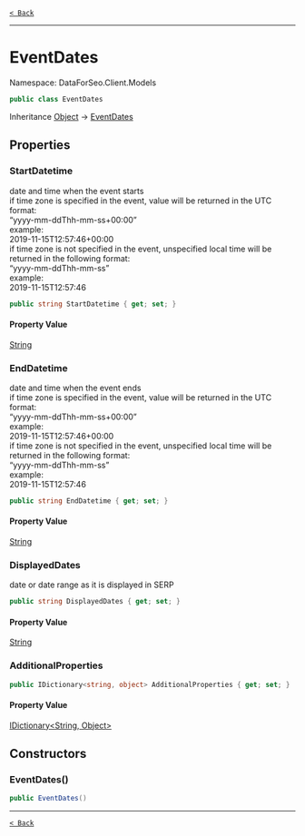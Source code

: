 [`< Back`](./)

---

# EventDates

Namespace: DataForSeo.Client.Models

```csharp
public class EventDates
```

Inheritance [Object](https://docs.microsoft.com/en-us/dotnet/api/system.object) → [EventDates](./dataforseo.client.models.eventdates)

## Properties

### **StartDatetime**

date and time when the event starts
 <br>if time zone is specified in the event, value will be returned in the UTC format:
 <br>“yyyy-mm-ddThh-mm-ss+00:00”
 <br>example:
 <br>2019-11-15T12:57:46+00:00
 <br>if time zone is not specified in the event, unspecified local time will be returned in the following format:
 <br>“yyyy-mm-ddThh-mm-ss”
 <br>example:
 <br>2019-11-15T12:57:46

```csharp
public string StartDatetime { get; set; }
```

#### Property Value

[String](https://docs.microsoft.com/en-us/dotnet/api/system.string)<br>

### **EndDatetime**

date and time when the event ends
 <br>if time zone is specified in the event, value will be returned in the UTC format:
 <br>“yyyy-mm-ddThh-mm-ss+00:00”
 <br>example:
 <br>2019-11-15T12:57:46+00:00
 <br>if time zone is not specified in the event, unspecified local time will be returned in the following format:
 <br>“yyyy-mm-ddThh-mm-ss”
 <br>example:
 <br>2019-11-15T12:57:46

```csharp
public string EndDatetime { get; set; }
```

#### Property Value

[String](https://docs.microsoft.com/en-us/dotnet/api/system.string)<br>

### **DisplayedDates**

date or date range as it is displayed in SERP

```csharp
public string DisplayedDates { get; set; }
```

#### Property Value

[String](https://docs.microsoft.com/en-us/dotnet/api/system.string)<br>

### **AdditionalProperties**

```csharp
public IDictionary<string, object> AdditionalProperties { get; set; }
```

#### Property Value

[IDictionary&lt;String, Object&gt;](https://docs.microsoft.com/en-us/dotnet/api/system.collections.generic.idictionary-2)<br>

## Constructors

### **EventDates()**

```csharp
public EventDates()
```

---

[`< Back`](./)
